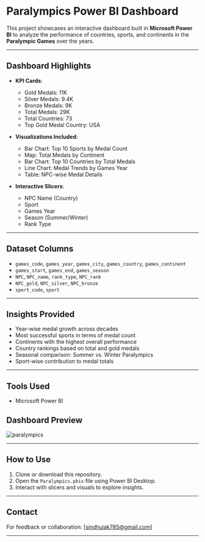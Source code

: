 #  Paralympics Power BI Dashboard

This project showcases an interactive dashboard built in **Microsoft Power BI** to analyze the performance of countries, sports, and continents in the **Paralympic Games** over the years.

---

##  Dashboard Highlights

- **KPI Cards**:
  -  Gold Medals: 11K
  -  Silver Medals: 9.4K
  -  Bronze Medals: 9K
  -  Total Medals: 29K
  -  Total Countries: 73
  -  Top Gold Medal Country: USA

- **Visualizations Included**:
  - Bar Chart: Top 10 Sports by Medal Count
  - Map: Total Medals by Continent
  - Bar Chart: Top 10 Countries by Total Medals
  - Line Chart: Medal Trends by Games Year
  - Table: NPC-wise Medal Details

- **Interactive Slicers**:
  - NPC Name (Country)
  - Sport
  - Games Year
  - Season (Summer/Winter)
  - Rank Type

---

##  Dataset Columns

- `games_code`, `games_year`, `games_city`, `games_country`, `games_continent`
- `games_start`, `games_end`, `games_season`
- `NPC`, `NPC_name`, `rank_type`, `NPC_rank`
- `NPC_gold`, `NPC_silver`, `NPC_bronze`
- `sport_code`, `sport`

---

##  Insights Provided

- Year-wise medal growth across decades
- Most successful sports in terms of medal count
- Continents with the highest overall performance
- Country rankings based on total and gold medals
- Seasonal comparison: Summer vs. Winter Paralympics
- Sport-wise contribution to medal totals

---

##  Tools Used

- Microsoft Power BI


##  Dashboard Preview

![paralympics](https://github.com/user-attachments/assets/b9c48c05-9376-47e8-bf71-50419c3d21ab)


---

##  How to Use

1. Clone or download this repository.
2. Open the `Paralympics.pbix` file using Power BI Desktop.
3. Interact with slicers and visuals to explore insights.

---

##  Contact

For feedback or collaboration:
[sindhujak785@gmail.com]

---


